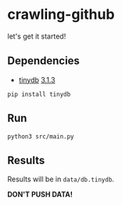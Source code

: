 # crawling-github
let's get it started! 

## Dependencies
- [tinydb](http://tinydb.readthedocs.org/) [3.1.3](https://pypi.python.org/pypi/tinydb/3.1.3)
```
pip install tinydb
```

## Run
```
python3 src/main.py
```

## Results
Results will be in `data/db.tinydb`.

**DON'T PUSH DATA!**
